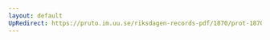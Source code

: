 ```yaml
---
layout: default
UpRedirect: https://pruto.im.uu.se/riksdagen-records-pdf/1870/prot-1870--fk--219/prot-1870--fk--219_010.pdf
---
```

